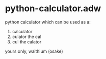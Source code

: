 # python-calculator.adw

python calculator which can be used as a:
 1. calculator
 2. culator the cal
 3. cul the calator

yours only,
waithium (osake)
